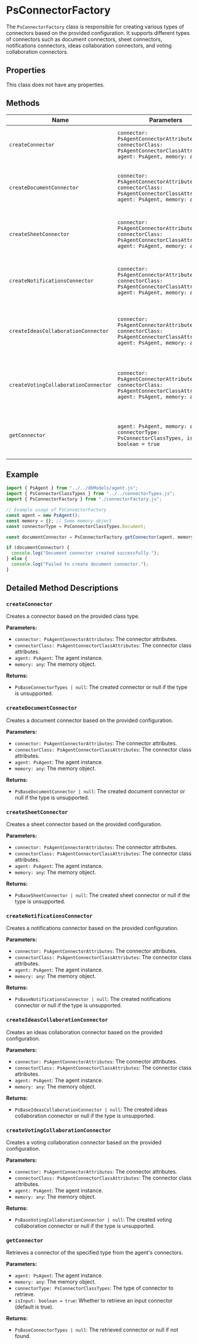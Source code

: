 # PsConnectorFactory

The `PsConnectorFactory` class is responsible for creating various types of connectors based on the provided configuration. It supports different types of connectors such as document connectors, sheet connectors, notifications connectors, ideas collaboration connectors, and voting collaboration connectors.

## Properties

This class does not have any properties.

## Methods

| Name                             | Parameters                                                                 | Return Type                  | Description                                                                 |
|----------------------------------|----------------------------------------------------------------------------|------------------------------|-----------------------------------------------------------------------------|
| `createConnector`                | `connector: PsAgentConnectorAttributes, connectorClass: PsAgentConnectorClassAttributes, agent: PsAgent, memory: any` | `PsBaseConnectorTypes \| null` | Creates a connector based on the provided class type.                      |
| `createDocumentConnector`        | `connector: PsAgentConnectorAttributes, connectorClass: PsAgentConnectorClassAttributes, agent: PsAgent, memory: any` | `PsBaseDocumentConnector \| null` | Creates a document connector based on the provided configuration.          |
| `createSheetConnector`           | `connector: PsAgentConnectorAttributes, connectorClass: PsAgentConnectorClassAttributes, agent: PsAgent, memory: any` | `PsBaseSheetConnector \| null` | Creates a sheet connector based on the provided configuration.             |
| `createNotificationsConnector`   | `connector: PsAgentConnectorAttributes, connectorClass: PsAgentConnectorClassAttributes, agent: PsAgent, memory: any` | `PsBaseNotificationsConnector \| null` | Creates a notifications connector based on the provided configuration.     |
| `createIdeasCollaborationConnector` | `connector: PsAgentConnectorAttributes, connectorClass: PsAgentConnectorClassAttributes, agent: PsAgent, memory: any` | `PsBaseIdeasCollaborationConnector \| null` | Creates an ideas collaboration connector based on the provided configuration. |
| `createVotingCollaborationConnector` | `connector: PsAgentConnectorAttributes, connectorClass: PsAgentConnectorClassAttributes, agent: PsAgent, memory: any` | `PsBaseVotingCollaborationConnector \| null` | Creates a voting collaboration connector based on the provided configuration. |
| `getConnector`                   | `agent: PsAgent, memory: any, connectorType: PsConnectorClassTypes, isInput: boolean = true` | `PsBaseConnectorTypes \| null` | Retrieves a connector of the specified type from the agent's connectors.    |

## Example

```typescript
import { PsAgent } from "../../dbModels/agent.js";
import { PsConnectorClassTypes } from "../../connectorTypes.js";
import { PsConnectorFactory } from "./connectorFactory.js";

// Example usage of PsConnectorFactory
const agent = new PsAgent();
const memory = {}; // Some memory object
const connectorType = PsConnectorClassTypes.Document;

const documentConnector = PsConnectorFactory.getConnector(agent, memory, connectorType);

if (documentConnector) {
  console.log("Document connector created successfully.");
} else {
  console.log("Failed to create document connector.");
}
```

## Detailed Method Descriptions

### `createConnector`

Creates a connector based on the provided class type.

**Parameters:**
- `connector: PsAgentConnectorAttributes`: The connector attributes.
- `connectorClass: PsAgentConnectorClassAttributes`: The connector class attributes.
- `agent: PsAgent`: The agent instance.
- `memory: any`: The memory object.

**Returns:**
- `PsBaseConnectorTypes | null`: The created connector or null if the type is unsupported.

### `createDocumentConnector`

Creates a document connector based on the provided configuration.

**Parameters:**
- `connector: PsAgentConnectorAttributes`: The connector attributes.
- `connectorClass: PsAgentConnectorClassAttributes`: The connector class attributes.
- `agent: PsAgent`: The agent instance.
- `memory: any`: The memory object.

**Returns:**
- `PsBaseDocumentConnector | null`: The created document connector or null if the type is unsupported.

### `createSheetConnector`

Creates a sheet connector based on the provided configuration.

**Parameters:**
- `connector: PsAgentConnectorAttributes`: The connector attributes.
- `connectorClass: PsAgentConnectorClassAttributes`: The connector class attributes.
- `agent: PsAgent`: The agent instance.
- `memory: any`: The memory object.

**Returns:**
- `PsBaseSheetConnector | null`: The created sheet connector or null if the type is unsupported.

### `createNotificationsConnector`

Creates a notifications connector based on the provided configuration.

**Parameters:**
- `connector: PsAgentConnectorAttributes`: The connector attributes.
- `connectorClass: PsAgentConnectorClassAttributes`: The connector class attributes.
- `agent: PsAgent`: The agent instance.
- `memory: any`: The memory object.

**Returns:**
- `PsBaseNotificationsConnector | null`: The created notifications connector or null if the type is unsupported.

### `createIdeasCollaborationConnector`

Creates an ideas collaboration connector based on the provided configuration.

**Parameters:**
- `connector: PsAgentConnectorAttributes`: The connector attributes.
- `connectorClass: PsAgentConnectorClassAttributes`: The connector class attributes.
- `agent: PsAgent`: The agent instance.
- `memory: any`: The memory object.

**Returns:**
- `PsBaseIdeasCollaborationConnector | null`: The created ideas collaboration connector or null if the type is unsupported.

### `createVotingCollaborationConnector`

Creates a voting collaboration connector based on the provided configuration.

**Parameters:**
- `connector: PsAgentConnectorAttributes`: The connector attributes.
- `connectorClass: PsAgentConnectorClassAttributes`: The connector class attributes.
- `agent: PsAgent`: The agent instance.
- `memory: any`: The memory object.

**Returns:**
- `PsBaseVotingCollaborationConnector | null`: The created voting collaboration connector or null if the type is unsupported.

### `getConnector`

Retrieves a connector of the specified type from the agent's connectors.

**Parameters:**
- `agent: PsAgent`: The agent instance.
- `memory: any`: The memory object.
- `connectorType: PsConnectorClassTypes`: The type of connector to retrieve.
- `isInput: boolean = true`: Whether to retrieve an input connector (default is true).

**Returns:**
- `PsBaseConnectorTypes | null`: The retrieved connector or null if not found.